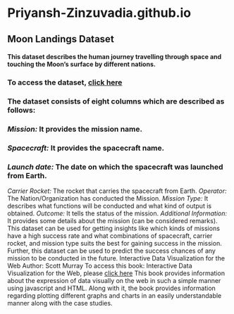 # Priyansh-Zinzuvadia.github.io
## Moon Landings Dataset
#### This dataset describes the human journey travelling through space and touching the Moon’s surface by different nations.  
### To access the dataset, [click here](https://www.kaggle.com/datasets/anoopjohny/moon-landings?resource=download)  
### The dataset consists of eight columns which are described as follows:  
### _Mission:_ It provides the mission name.  
### _Spacecraft:_ It provides the spacecraft name.
### _Launch date:_ The date on which the spacecraft was launched from Earth.
_Carrier Rocket:_ The rocket that carries the spacecraft from Earth.
_Operator:_ The Nation/Organization has conducted the Mission.
_Mission Type:_ It describes what functions will be conducted and what kind of output is obtained.
_Outcome:_ It tells the status of the mission.
_Additional Information:_ It provides some details about the mission (can be considered remarks).
This dataset can be used for getting insights like which kinds of missions have a high success rate and what combinations of spacecraft, carrier rocket, and mission type suits the best for gaining success in the mission.
Further, this dataset can be used to predict the success chances of any mission to be conducted in the future.
Interactive Data Visualization for the Web
Author: Scott Murray
To access this book: Interactive Data Visualization for the Web, please [click here](https://www.oreilly.com/library/view/interactive-data-visualization/9781491921296/)
This book provides information about the expression of data visually on the web in such a simple manner using javascript and HTML. Along with it, the book provides information regarding plotting different graphs and charts in an easily understandable manner along with the case studies.

